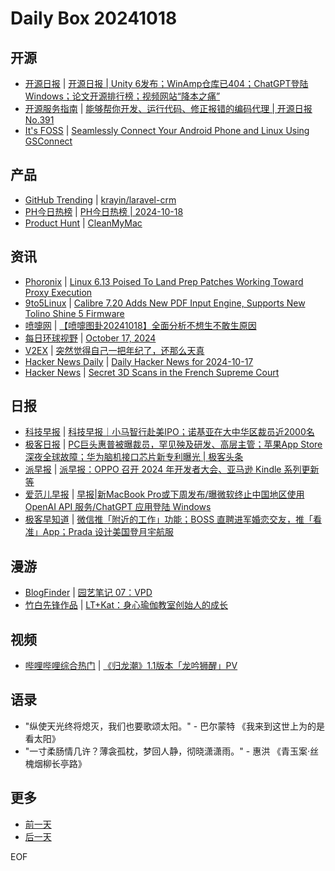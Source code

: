 # Daily Box 20241018

## 开源
- [开源日报](https://www.oschina.net/news/column?columnId=25) | [开源日报 | Unity 6发布；WinAmp仓库已404；ChatGPT登陆Windows；论文开源排行榜；视频网站“降本之痛”](https://www.oschina.net/news/316737)
- [开源服务指南](https://osguider.com/blog/) | [能够帮你开发、运行代码、修正报错的编码代理 | 开源日报 No.391](https://osguider.com/blog/post/daily/daily-391/)
- [It's FOSS](https://itsfoss.com/) | [Seamlessly Connect Your Android Phone and Linux Using GSConnect](https://itsfoss.com/gsconnect/)

## 产品
- [GitHub Trending](https://github.com/trending?since=daily) | [krayin/laravel-crm](https://github.com/krayin/laravel-crm)
- [PH今日热榜](https://decohack.com/category/producthunt/) | [PH今日热榜 | 2024-10-18](https://decohack.com/producthunt-daily-2024-10-18/)
- [Product Hunt](https://www.producthunt.com) | [CleanMyMac](https://www.producthunt.com/posts/cleanmymac-9128a446-f0cb-4ad0-bed1-90ccceedbb2a)

## 资讯
- [Phoronix](https://www.phoronix.com/) | [Linux 6.13 Poised To Land Prep Patches Working Toward Proxy Execution](https://www.phoronix.com/news/Linux-6.13-Prep-For-Proxy-Exec)
- [9to5Linux](https://9to5linux.com/) | [Calibre 7.20 Adds New PDF Input Engine, Supports New Tolino Shine 5 Firmware](https://9to5linux.com/calibre-7-20-adds-new-pdf-input-engine-updates-tolino-shine-5-firmware)
- [喷嚏网](http://www.dapenti.com/blog/blog.asp?subjectid=70&name=xilei) | [【喷嚏图卦20241018】全面分析不想生不敢生原因](http://www.dapenti.com/blog/more.asp?name=xilei&id=181887)
- [每日环球视野](https://idai.ly/) | [October 17, 2024](http://m.idai.ly/se/a193iG?1729094400)
- [V2EX](https://www.v2ex.com/) | [突然觉得自己一把年纪了，还那么天真](https://www.v2ex.com/t/1081477)
- [Hacker News Daily](https://www.daemonology.net/hn-daily/) | [Daily Hacker News for 2024-10-17](https://www.daemonology.net/hn-daily/2024-10-17.html)
- [Hacker News](https://news.ycombinator.com/front) | [Secret 3D Scans in the French Supreme Court](https://news.ycombinator.com/item?id=41877513)

## 日报
- [科技早报](https://www.jiemian.com/lists/459.html) | [科技早报｜小马智行赴美IPO；诺基亚在大中华区裁员近2000名](https://www.jiemian.com/article/11844836.html)
- [极客日报](https://blog.csdn.net/csdngeeknews) | [PC巨头惠普被曝裁员，罕见殃及研发、高层主管；苹果App Store深夜全球故障；华为脑机接口芯片新专利曝光 | 极客头条](https://blog.csdn.net/weixin_39786569/article/details/143051547)
- [派早报](https://sspai.com/tag/%E6%B4%BE%E6%97%A9%E6%8A%A5) | [派早报：OPPO 召开 2024 年开发者大会、亚马逊 Kindle 系列更新等](https://sspai.com/post/93006)
- [爱范儿早报](https://www.ifanr.com/category/ifanrnews) | [早报|新MacBook Pro或下周发布/曝微软终止中国地区使用 OpenAI API 服务/ChatGPT 应用登陆 Windows](https://www.ifanr.com/1603012)
- [极客早知道](https://www.geekpark.net/column/74) | [微信推「附近的工作」功能；BOSS 直聘进军婚恋交友，推「看准」App；Prada 设计美国登月宇航服](https://www.geekpark.net/news/341938)

## 漫游
- [BlogFinder](https://bf.zzxworld.com/) | [园艺笔记 07：VPD](https://gshuo.space/%e5%9b%ad%e8%89%ba%e7%ac%94%e8%ae%b0-07%ef%bc%9avpd/?utm_source=blogfinder)
- [竹白先锋作品](https://www.zhubai.wiki/) | [LT+Kat：身心瑜伽教室创始人的成长](https://open.zhubai.wiki/a/l/t/z/pl/letrec/2459004162688770048)

## 视频
- [哔哩哔哩综合热门](https://www.bilibili.com/v/popular/all/) | [《归龙潮》1.1版本「龙吟狮醒」PV](https://b23.tv/BV1gYC1YcEAo)

## 语录
- "纵使天光终将熄灭，我们也要歌颂太阳。" - 巴尔蒙特 《我来到这世上为的是看太阳》
- "一寸柔肠情几许？薄衾孤枕，梦回人静，彻晓潇潇雨。" - 惠洪 《青玉案·丝槐烟柳长亭路》

## 更多
- [前一天](daily-box-20241017.md)
- [后一天](daily-box-20241019.md)

EOF